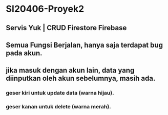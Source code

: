 # SI20406-Proyek2

## Servis Yuk | CRUD Firestore Firebase

## Semua Fungsi Berjalan, hanya saja terdapat bug pada akun.
## jika masuk dengan akun lain, data yang diinputkan oleh akun sebelumnya, masih ada.
### geser kiri untuk update data (warna hijau).
### geser kanan untuk delete (warna merah).
